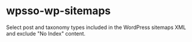 # wpsso-wp-sitemaps
Select post and taxonomy types included in the WordPress sitemaps XML and exclude "No Index" content.
